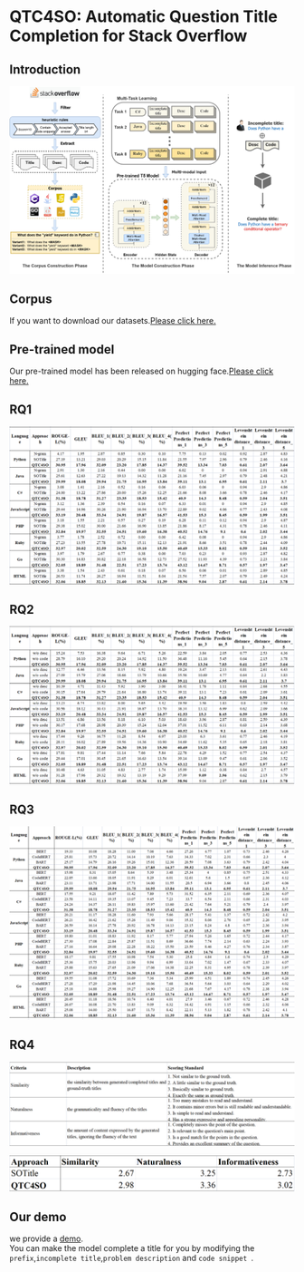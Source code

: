 # QTC4SO: Automatic Question Title Completion for Stack Overflow

## Introduction
![](./figs/model.jpg)


## Corpus
If you want to download our datasets.[Please click here.](https://drive.google.com/drive/folders/1M0gh2h6u4c7K4QmVae5cbhU4XL-W24ZY?usp=share_link)<br>


## Pre-trained model
Our pre-trained model has been released on hugging face.[Please click here.](https://huggingface.co/QTC4SO/QTC4SO)


## RQ1
![](./figs/RQ1.png)


## RQ2
![](./figs/RQ2.png)


## RQ3
![](./figs/RQ3.png)




## RQ4
![](./figs/rules.png)

![](./figs/human_study.png)


## Our demo
we provide a [demo](./model_code/demo.py).<br>
You can make the model complete a title for you by modifying the `prefix`,`incomplete title`,`problem description` and `code snippet `.

